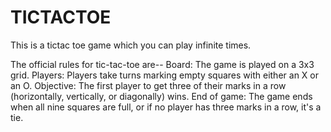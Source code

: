 # TICTACTOE
This is a tictac toe game which you can play infinite times.

The official rules for tic-tac-toe are--
Board: The game is played on a 3x3 grid.
Players: Players take turns marking empty squares with either an X or an O.
Objective: The first player to get three of their marks in a row (horizontally, vertically, or diagonally) wins.
End of game: The game ends when all nine squares are full, or if no player has three marks in a row, it's a tie. 
